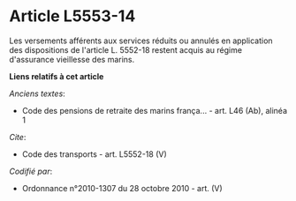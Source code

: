 # Article L5553-14

Les versements afférents aux services réduits ou annulés en application des dispositions de l'article L. 5552-18 restent
acquis au régime d'assurance vieillesse des marins.

**Liens relatifs à cet article**

_Anciens textes_:

  - Code des pensions de retraite des marins frança... - art. L46 (Ab), alinéa 1

_Cite_:

  - Code des transports - art. L5552-18 (V)

_Codifié par_:

  - Ordonnance n°2010-1307 du 28 octobre 2010 - art. (V)
